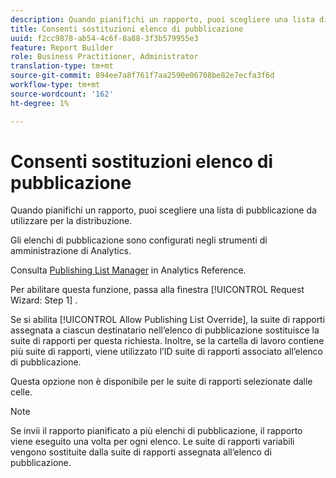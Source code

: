 ```yaml
---
description: Quando pianifichi un rapporto, puoi scegliere una lista di pubblicazione da utilizzare per la distribuzione.
title: Consenti sostituzioni elenco di pubblicazione
uuid: f2cc9878-ab54-4c6f-8a88-3f3b579955e3
feature: Report Builder
role: Business Practitioner, Administrator
translation-type: tm+mt
source-git-commit: 894ee7a8f761f7aa2590e06708be82e7ecfa3f6d
workflow-type: tm+mt
source-wordcount: '162'
ht-degree: 1%

---
```



# Consenti sostituzioni elenco di pubblicazione

Quando pianifichi un rapporto, puoi scegliere una lista di pubblicazione da utilizzare per la distribuzione.

Gli elenchi di pubblicazione sono configurati negli strumenti di amministrazione di Analytics.

Consulta [Publishing List Manager](https://docs.adobe.com/content/help/en/analytics/admin/admin-tools/publishing-list.html) in Analytics Reference.

Per abilitare questa funzione, passa alla finestra [!UICONTROL Request Wizard: Step 1] .

Se si abilita [!UICONTROL Allow Publishing List Override], la suite di rapporti assegnata a ciascun destinatario nell’elenco di pubblicazione sostituisce la suite di rapporti per questa richiesta. Inoltre, se la cartella di lavoro contiene più suite di rapporti, viene utilizzato l’ID suite di rapporti associato all’elenco di pubblicazione.

Questa opzione non è disponibile per le suite di rapporti selezionate dalle celle.

>[!NOTE]
>
>Se invii il rapporto pianificato a più elenchi di pubblicazione, il rapporto viene eseguito una volta per ogni elenco. Le suite di rapporti variabili vengono sostituite dalla suite di rapporti assegnata all’elenco di pubblicazione.

